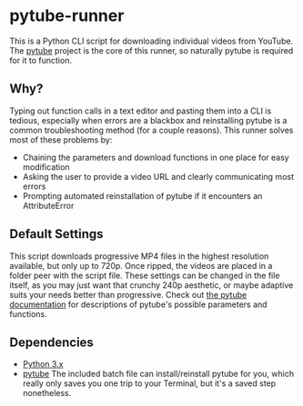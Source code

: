 # pytube-runner
This is a Python CLI script for downloading individual videos from YouTube. The [pytube](https://github.com/pytube/pytube) project is the core of this runner, so naturally pytube is required for it to function.

## Why?
Typing out function calls in a text editor and pasting them into a CLI is tedious, especially when errors are a blackbox and reinstalling pytube is a common troubleshooting method (for a couple reasons).
This runner solves most of these problems by:
- Chaining the parameters and download functions in one place for easy modification
- Asking the user to provide a video URL and clearly communicating most errors
- Prompting automated reinstallation of pytube if it encounters an AttributeError

## Default Settings
This script downloads progressive MP4 files in the highest resolution available, but only up to 720p. Once ripped, the videos are placed in a folder peer with the script file.
These settings can be changed in the file itself, as you may just want that crunchy 240p aesthetic, or maybe adaptive suits your needs better than progressive.
Check out [the pytube documentation](https://pytube.io/en/latest/) for descriptions of pytube's possible parameters and functions.

## Dependencies
- [Python 3.x](https://www.python.org/downloads/)
- [pytube](https://github.com/pytube/pytube)
The included batch file can install/reinstall pytube for you, which really only saves you one trip to your Terminal, but it's a saved step nonetheless.
